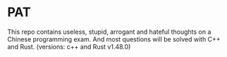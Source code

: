 # PAT

This repo contains useless, stupid, arrogant and hateful thoughts on a Chinese programming exam.
And most questions will be solved with C++ and Rust.
(versions: c++ and Rust v1.48.0)

